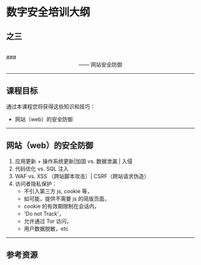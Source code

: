 # 数字安全培训大纲
## 之三
<br />
### <center> —— 网站安全防御 </center>

***

## 课程目标
通过本课程您将获得这些知识和技巧：

- 网站（web）的安全防御

***

## 网站（web）的安全防御
1. 应用更新 + 操作系统更新|加固 vs. 数据泄漏 | 入侵
2. 代码优化 vs. SQL 注入
3. WAF vs. XSS （跨站脚本攻击）| CSRF（跨站请求伪造）
4. 访问者隐私保护：
	- 不引入第三方 js, cookie 等，
	- 如可能，提供不需要 js 的简版页面，
	- cookie 的有效期限制在会话内，
	- 'Do not Track'，
	- 允许通过 Tor 访问，
	- 用户数据脱敏，etc

***

## 参考资源

